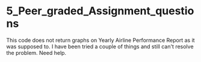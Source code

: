# 5_Peer_graded_Assignment_questions
This code does not return graphs on Yearly Airline Performance Report as it was supposed to. I have been tried a couple of things and still can't resolve the problem. Need help.
